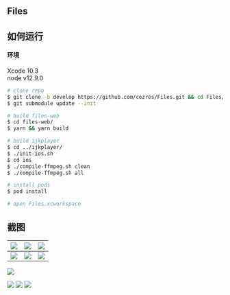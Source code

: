 ## Files

## 如何运行

#### 环境
Xcode 10.3   
node v12.9.0

```bash
# clone repo
$ git clone -b develop https://github.com/cezres/Files.git && cd Files/
$ git submodule update --init

# build files-web
$ cd files-web/
$ yarn && yarn build

# build ijkplayer
$ cd ../ijkplayer/
$ ./init-ios.sh
$ cd ios
$ ./compile-ffmpeg.sh clean
$ ./compile-ffmpeg.sh all

# install pods
$ pod install

# open Files.xcworkspace
```

## 截图

![](http://111.231.91.212/wp-content/uploads/2019/09/IMG_0859-139x300.png) | ![](http://111.231.91.212/wp-content/uploads/2019/09/IMG_0860-139x300.png) | ![](http://111.231.91.212/wp-content/uploads/2019/09/IMG_0861-139x300.png)
:-|:-|:-
![](http://111.231.91.212/wp-content/uploads/2019/09/IMG_0863-139x300.png) | ![](http://111.231.91.212/wp-content/uploads/2019/09/IMG_0880-139x300.png) | ![](http://111.231.91.212/wp-content/uploads/2019/09/IMG_0882-139x300.png)
![](http://111.231.91.212/wp-content/uploads/2019/09/IMG_0878-139x300.png)

![](http://111.231.91.212/wp-content/uploads/2019/09/IMG_0877-300x139.png)
![](http://111.231.91.212/wp-content/uploads/2019/09/屏幕快照2019-08-25下午6.29.11.png)
![](http://111.231.91.212/wp-content/uploads/2019/09/屏幕快照2019-08-25下午6.27.36.png)
